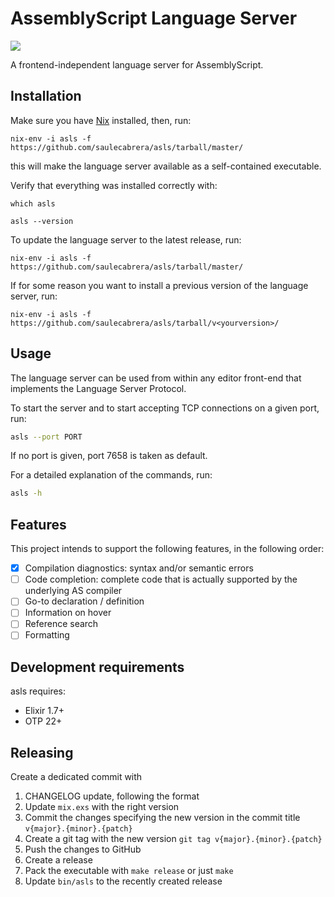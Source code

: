 # AssemblyScript Language Server
![](https://github.com/saulecabrera/asls/workflows/CI/badge.svg)

A frontend-independent language server for AssemblyScript.

## Installation

Make sure you have [Nix](https://nixos.wiki/wiki/Nix_Installation_Guide) installed, then, run:

```
nix-env -i asls -f https://github.com/saulecabrera/asls/tarball/master/
```

this will make the language server available as a self-contained executable.

Verify that everything was installed correctly with:

```
which asls

asls --version
```

To update the language server to the latest release, run:

```
nix-env -i asls -f https://github.com/saulecabrera/asls/tarball/master/
```

If for some reason you want to install a previous version of the language server, run:

```
nix-env -i asls -f https://github.com/saulecabrera/asls/tarball/v<yourversion>/
```


## Usage

The language server can be used from within any editor front-end that implements
the Language Server Protocol.

To start the server and to start accepting TCP connections on a given port, run:

```sh
asls --port PORT
```

If no port is given, port 7658 is taken as default.

For a detailed explanation of the commands, run:

```sh
asls -h
```

## Features

This project intends to support the following features, in the following order:

- [x] Compilation diagnostics: syntax and/or semantic errors
- [ ] Code completion: complete code that is actually supported by the underlying AS compiler
- [ ] Go-to declaration / definition
- [ ] Information on hover
- [ ] Reference search
- [ ] Formatting

## Development requirements

asls requires:

- Elixir 1.7+
- OTP 22+


## Releasing

Create a dedicated commit with

1. CHANGELOG update, following the format
2. Update `mix.exs` with the right version
3. Commit the changes specifying the new version in the commit title `v{major}.{minor}.{patch}`
4. Create a git tag with the new version `git tag v{major}.{minor}.{patch}`
5. Push the changes to GitHub
6. Create a release
7. Pack the executable with `make release` or just `make`
8. Update `bin/asls` to the recently created release

